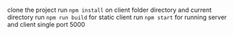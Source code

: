 clone the project
run `npm install` on client folder directory and current directory
run `npm run build` for static client
run `npm start` for running server and client single port 5000
